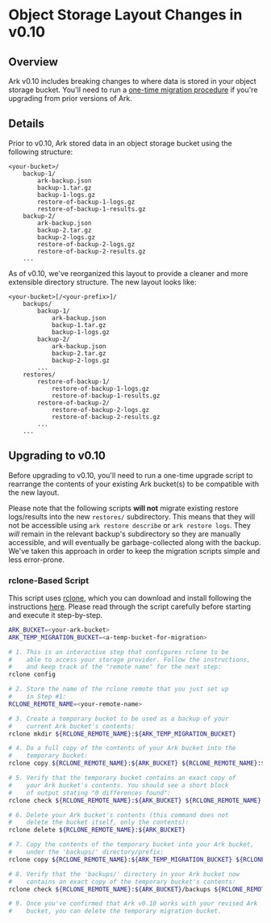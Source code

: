 # Object Storage Layout Changes in v0.10

## Overview

Ark v0.10 includes breaking changes to where data is stored in your object storage bucket. You'll need to run a [one-time migration procedure](#upgrading-to-v0.10)
if you're upgrading from prior versions of Ark.

## Details

Prior to v0.10, Ark stored data in an object storage bucket using the following structure:

```
<your-bucket>/
    backup-1/
        ark-backup.json
        backup-1.tar.gz
        backup-1-logs.gz
        restore-of-backup-1-logs.gz
        restore-of-backup-1-results.gz
    backup-2/
        ark-backup.json
        backup-2.tar.gz
        backup-2-logs.gz
        restore-of-backup-2-logs.gz
        restore-of-backup-2-results.gz
    ...
```

As of v0.10, we've reorganized this layout to provide a cleaner and more extensible directory structure. The new layout looks like:

```
<your-bucket>[/<your-prefix>]/
    backups/
        backup-1/
            ark-backup.json
            backup-1.tar.gz
            backup-1-logs.gz
        backup-2/
            ark-backup.json
            backup-2.tar.gz
            backup-2-logs.gz
        ...
    restores/
        restore-of-backup-1/
            restore-of-backup-1-logs.gz
            restore-of-backup-1-results.gz
        restore-of-backup-2/
            restore-of-backup-2-logs.gz
            restore-of-backup-2-results.gz
        ...
    ...
```

## Upgrading to v0.10

Before upgrading to v0.10, you'll need to run a one-time upgrade script to rearrange the contents of your existing Ark bucket(s) to be compatible with
the new layout.

Please note that the following scripts **will not** migrate existing restore logs/results into the new `restores/` subdirectory. This means that they
will not be accessible using `ark restore describe` or `ark restore logs`. They *will* remain in the relevant backup's subdirectory so they are manually
accessible, and will eventually be garbage-collected along with the backup. We've taken this approach in order to keep the migration scripts simple 
and less error-prone.

### rclone-Based Script

This script uses [rclone][1], which you can download and install following the instructions [here][2]. 
Please read through the script carefully before starting and execute it step-by-step.

```bash
ARK_BUCKET=<your-ark-bucket>
ARK_TEMP_MIGRATION_BUCKET=<a-temp-bucket-for-migration>

# 1. This is an interactive step that configures rclone to be 
#    able to access your storage provider. Follow the instructions,
#    and keep track of the "remote name" for the next step:
rclone config

# 2. Store the name of the rclone remote that you just set up
#    in Step #1:
RCLONE_REMOTE_NAME=<your-remote-name>

# 3. Create a temporary bucket to be used as a backup of your 
#    current Ark bucket's contents:
rclone mkdir ${RCLONE_REMOTE_NAME}:${ARK_TEMP_MIGRATION_BUCKET}

# 4. Do a full copy of the contents of your Ark bucket into the 
#    temporary bucket:
rclone copy ${RCLONE_REMOTE_NAME}:${ARK_BUCKET} ${RCLONE_REMOTE_NAME}:${ARK_TEMP_MIGRATION_BUCKET}

# 5. Verify that the temporary bucket contains an exact copy of 
#    your Ark bucket's contents. You should see a short block
#    of output stating "0 differences found":
rclone check ${RCLONE_REMOTE_NAME}:${ARK_BUCKET} ${RCLONE_REMOTE_NAME}:${ARK_TEMP_MIGRATION_BUCKET}

# 6. Delete your Ark bucket's contents (this command does not 
#    delete the bucket itself, only the contents):
rclone delete ${RCLONE_REMOTE_NAME}:${ARK_BUCKET}

# 7. Copy the contents of the temporary bucket into your Ark bucket, 
#    under the 'backups/' directory/prefix:
rclone copy ${RCLONE_REMOTE_NAME}:${ARK_TEMP_MIGRATION_BUCKET} ${RCLONE_REMOTE_NAME}:${ARK_BUCKET}/backups

# 8. Verify that the 'backups/' directory in your Ark bucket now
#    contains an exact copy of the temporary bucket's contents:
rclone check ${RCLONE_REMOTE_NAME}:${ARK_BUCKET}/backups ${RCLONE_REMOTE_NAME}:${ARK_TEMP_MIGRATION_BUCKET}

# 9. Once you've confirmed that Ark v0.10 works with your revised Ark
#    bucket, you can delete the temporary migration bucket.
```

[1]: https://rclone.org/
[2]: https://rclone.org/downloads/
